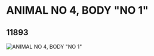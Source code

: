 # ANIMAL NO 4, BODY "NO 1"
## 11893
![ANIMAL NO 4, BODY "NO 1"](https://lc-www-live-s.legocdn.com/media/bricks/5/2/6018330.jpg)